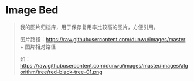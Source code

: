 # Image Bed

> 我的图片归档库，用于保存复用率比较高的图片，方便引用。
>
> 图片路径：https://raw.githubusercontent.com/dunwu/images/master + 图片相对路径
>
> 如：https://raw.githubusercontent.com/dunwu/images/master/images/algorithm/tree/red-black-tree-01.png
